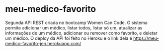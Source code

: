 # meu-medico-favorito
Segunda API REST criada no bootcamp Women Can Code. O sistema permite adicionar um médico, listar todos, listar só um, atualizar as informações de um médico, adicionar ou remover como favorito, e deletar um médico. O deploy da API foi feito no Heroku e o link dela é https://meu-medico-favorito-jen.herokuapp.com/